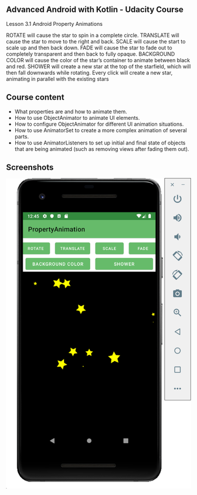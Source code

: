 ## Advanced Android with Kotlin - Udacity Course

Lesson 3.1 Android Property Animations

ROTATE will cause the star to spin in a complete circle.
TRANSLATE will cause the star to move to the right and back.
SCALE will cause the start to scale up and then back down.
FADE will cause the star to fade out to completely transparent and then back to fully opaque.
BACKGROUND COLOR will cause the color of the star’s container to animate between black and red.
SHOWER will create a new star at the top of the starfield, which will then fall downwards while rotating.
Every click will create a new star, animating in parallel with the existing stars

## Course content
- What properties are and how to animate them.
- How to use ObjectAnimator to animate UI elements.
- How to configure ObjectAnimator for different UI animation situations.
- How to use AnimatorSet to create a more complex animation of several parts.
- How to use AnimatorListeners to set up initial and final state of objects that are being animated (such as removing views after fading them out).

## Screenshots

![Screenshot1](screenshots/image.png)

